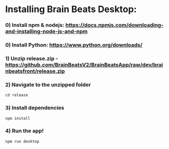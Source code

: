 # Installing Brain Beats Desktop: 
### 0) Install npm & nodejs: https://docs.npmjs.com/downloading-and-installing-node-js-and-npm
### 0) Install Python: https://www.python.org/downloads/
### 1) Unzip release.zip - https://github.com/BrainBeatsV2/BrainBeatsApp/raw/dev/brainbeatsfront/release.zip
### 2) Navigate to the unzipped folder
```
cd release
```
### 3) Install dependencies
```
npm install
```
### 4) Run the app!
```
npm run desktop
```
